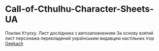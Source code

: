 # Call-of-Cthulhu-Character-Sheets-UA
Поклик Ктулху. Лист дослідника з автозаповненням
За основу взятий лист персонажа перекладений українським видавцем настільних ігор <a href="https://geekach.com.ua/">Geekach</a> 
